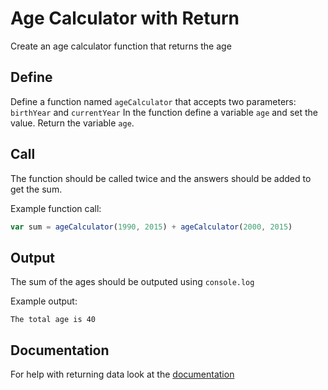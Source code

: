 # Age Calculator with Return

Create an age calculator function that returns the age

## Define

Define a function named `ageCalculator` that accepts two parameters: `birthYear` and `currentYear`
In the function define a variable `age` and set the value.
Return the variable `age`.

## Call

The function should be called twice and the answers should be added to get the sum.

Example function call:
```js
var sum = ageCalculator(1990, 2015) + ageCalculator(2000, 2015)
```

## Output

The sum of the ages should be outputed using `console.log`

Example output:
```
The total age is 40
```

## Documentation
For help with returning data look at the [documentation]()
